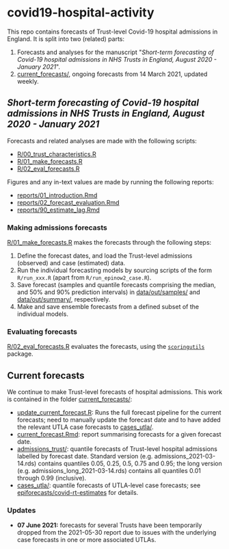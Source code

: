# covid19-hospital-activity

This repo contains forecasts of Trust-level Covid-19 hospital admissions in England. It is split into two (related) parts:

1. Forecasts and analyses for the manuscript "*Short-term forecasting of Covid-19 hospital admissions in NHS Trusts in England, August 2020 - January 2021*".
2. [current_forecasts/](https://github.com/epiforecasts/covid19-hospital-activity/tree/main/current_forecasts), ongoing forecasts from 14 March 2021, updated weekly.

## *Short-term forecasting of Covid-19 hospital admissions in NHS Trusts in England, August 2020 - January 2021*

Forecasts and related analyses are made with the following scripts:

* [R/00_trust_characteristics.R](https://github.com/epiforecasts/covid19-hospital-activity/blob/main/R/00_trust_characteristics.R)
* [R/01_make_forecasts.R](https://github.com/epiforecasts/covid19-hospital-activity/blob/main/R/01_make_forecasts.R)
* [R/02_eval_forecasts.R](https://github.com/epiforecasts/covid19-hospital-activity/blob/main/R/02_eval_forecasts.R)

Figures and any in-text values are made by running the following reports:

* [reports/01_introduction.Rmd](https://github.com/epiforecasts/covid19-hospital-activity/blob/main/reports/01_introduction.Rmd)
* [reports/02_forecast_evaluation.Rmd](https://github.com/epiforecasts/covid19-hospital-activity/blob/main/reports/02_forecast_evaluation.Rmd)
* [reports/90_estimate_lag.Rmd](https://github.com/epiforecasts/covid19-hospital-activity/blob/main/reports/90_estimate_lag.Rmd)

### Making admissions forecasts

[R/01_make_forecasts.R](https://github.com/epiforecasts/covid19-hospital-activity/blob/main/R/01_make_forecasts.R) makes the forecasts through the following steps:

1. Define the forecast dates, and load the Trust-level admissions (observed) and case (estimated) data.
2. Run the individual forecasting models by sourcing scripts of the form `R/run_xxx.R` (apart from `R/run_epinow2_case.R`).
3. Save forecast (samples and quantile forecasts comprising the median, and 50% and 90% prediction intervals) in [data/out/samples/](https://github.com/epiforecasts/covid19-hospital-activity/tree/main/data/out/admissions_forecast/samples) and [data/out/summary/](https://github.com/epiforecasts/covid19-hospital-activity/tree/main/data/out/admissions_forecast/summary), respectively.
4. Make and save ensemble forecasts from a defined subset of the individual models.

### Evaluating forecasts

[R/02_eval_forecasts.R](https://github.com/epiforecasts/covid19-hospital-activity/blob/main/R/02_eval_forecasts.R) evaluates the forecasts, using the [`scoringutils`](https://github.com/epiforecasts/scoringutils) package.


## Current forecasts

We continue to make Trust-level forecasts of hospital admissions. This work is contained in the folder [current_forecasts/](https://github.com/epiforecasts/covid19-hospital-activity/tree/main/current_forecasts):

* [update_current_forecast.R](https://github.com/epiforecasts/covid19-hospital-activity/tree/main/current_forecasts/update_current_forecast.R): Runs the full forecast pipeline for the current forecasts; need to manually update the forecast date and to have added the relevant UTLA case forecasts to [cases_utla/](https://github.com/epiforecasts/covid19-hospital-activity/tree/main/current_forecasts/cases_utla).
* [current_forecast.Rmd](https://github.com/epiforecasts/covid19-hospital-activity/blob/main/current_forecasts/current_forecast.Rmd): report summarising forecasts for a given forecast date.
* [admissions_trust/](https://github.com/epiforecasts/covid19-hospital-activity/tree/main/current_forecasts/admissions_trust): quantile forecasts of Trust-level hospital admissions labelled by forecast date. Standard version (e.g. admissions_2021-03-14.rds) contains quantiles 0.05, 0.25, 0.5, 0.75 and 0.95; the long version (e.g. admissions_long_2021-03-14.rds) contains all quantiles 0.01 through 0.99 (inclusive).
* [cases_utla/](https://github.com/epiforecasts/covid19-hospital-activity/tree/main/current_forecasts/cases_utla): quantile forecasts of UTLA-level case forecasts; see [epiforecasts/covid-rt-estimates](https://github.com/epiforecasts/covid-rt-estimates) for details.

### Updates

* **07 June 2021:** forecasts for several Trusts have been temporarily dropped from the 2021-05-30 report due to issues with the underlying case forecasts in one or more associated UTLAs.
